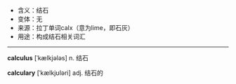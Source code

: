 - <span class="definition">含义：结石</span>
- <span class="definition">变体：无</span>
- <span class="definition">来源：拉丁单词calx（意为lime，即石灰）</span>
- <span class="definition">用途：构成结石相关词汇</span>

---

<span class="vocabulary">**calculus**</span> [ˈkælkjələs] n. 结石  

<span class="vocabulary">**calculary**</span> [ˈkælkjʊləri] adj. 结石的

